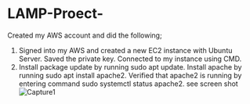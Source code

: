 # LAMP-Proect-
Created my AWS account and did the following;

1. Signed into my AWS and created a new EC2 instance with Ubuntu Server. Saved the private key. Connected to my instance using CMD.
2. Install package update by running sudo apt update. Install apache by running sudo apt install apache2. Verified that apache2 is running by entering command sudo systemctl status apache2. see screen shot 
![Capture1](https://user-images.githubusercontent.com/92868845/138126652-684416ee-495b-46da-9f02-8e365319a3f0.PNG)
